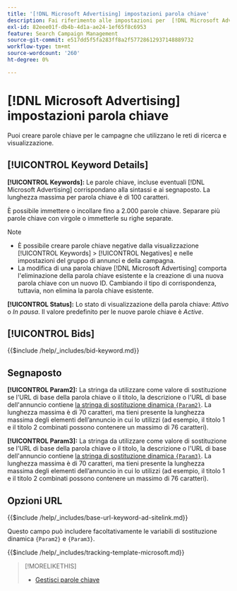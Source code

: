 ```yaml
---
title: '[!DNL Microsoft Advertising] impostazioni parola chiave'
description: Fai riferimento alle impostazioni per  [!DNL Microsoft Advertising]  parole chiave.
exl-id: 82eee01f-db4b-4d1a-ae24-1ef65f8c6953
feature: Search Campaign Management
source-git-commit: e517dd5f5fa283ff8a2f57728612937148889732
workflow-type: tm+mt
source-wordcount: '260'
ht-degree: 0%

---
```


# [!DNL Microsoft Advertising] impostazioni parola chiave

Puoi creare parole chiave per le campagne che utilizzano le reti di ricerca e visualizzazione.

## [!UICONTROL Keyword Details]

**[!UICONTROL Keywords]:** Le parole chiave, incluse eventuali [!DNL Microsoft Advertising] corrispondano alla sintassi e ai segnaposto. La lunghezza massima per parola chiave è di 100 caratteri.

È possibile immettere o incollare fino a 2.000 parole chiave. Separare più parole chiave con virgole o immetterle su righe separate.

>[!NOTE]
>
>* È possibile creare parole chiave negative dalla visualizzazione [!UICONTROL Keywords] > [!UICONTROL Negatives] e nelle impostazioni del gruppo di annunci e della campagna.
>* La modifica di una parola chiave [!DNL Microsoft Advertising] comporta l&#39;eliminazione della parola chiave esistente e la creazione di una nuova parola chiave con un nuovo ID. Cambiando il tipo di corrispondenza, tuttavia, non elimina la parola chiave esistente.

**[!UICONTROL Status]:** Lo stato di visualizzazione della parola chiave: *Attivo* o *In pausa*. Il valore predefinito per le nuove parole chiave è *Active*.

## [!UICONTROL Bids]

<!-- **[!UICONTROL Bid]:** -->

{{$include /help/_includes/bid-keyword.md}}

## Segnaposto

**[!UICONTROL Param2]:** La stringa da utilizzare come valore di sostituzione se l&#39;URL di base della parola chiave o il titolo, la descrizione o l&#39;URL di base dell&#39;annuncio contiene [la stringa di sostituzione dinamica `{Param2}`](https://help.bingads.microsoft.com/#apex/3/en/53079/0). La lunghezza massima è di 70 caratteri, ma tieni presente la lunghezza massima degli elementi dell’annuncio in cui lo utilizzi (ad esempio, il titolo 1 e il titolo 2 combinati possono contenere un massimo di 76 caratteri).

**[!UICONTROL Param3]:** La stringa da utilizzare come valore di sostituzione se l&#39;URL di base della parola chiave o il titolo, la descrizione o l&#39;URL di base dell&#39;annuncio contiene [la stringa di sostituzione dinamica `{Param3}`](https://help.bingads.microsoft.com/#apex/3/en/53079/0). La lunghezza massima è di 70 caratteri, ma tieni presente la lunghezza massima degli elementi dell’annuncio in cui lo utilizzi (ad esempio, il titolo 1 e il titolo 2 combinati possono contenere un massimo di 76 caratteri).

## Opzioni URL

<!-- **[!UICONTROL Base URl]:** -->

{{$include /help/_includes/base-url-keyword-ad-sitelink.md}}

Questo campo può includere facoltativamente le variabili di sostituzione dinamica `{Param2}` e `{Param3}`.

<!-- **[!UICONTROL Tracking Template]:** -->

{{$include /help/_includes/tracking-template-microsoft.md}}

>[!MORELIKETHIS]
>
>* [Gestisci parole chiave](/help/search-social-commerce/campaign-management/campaigns/keyword-manage.md)
